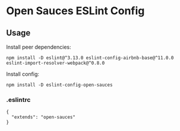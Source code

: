 # Open Sauces ESLint Config

## Usage

Install peer dependencies:

`npm install -D eslint@^3.13.0 eslint-config-airbnb-base@^11.0.0 eslint-import-resolver-webpack@^0.8.0`

Install config:

`npm install -D eslint-config-open-sauces`


### .eslintrc

```
{
  "extends": "open-sauces"
}
```
